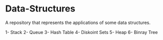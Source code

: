 # Data-Structures
A repository that represents the applications of some data structures.

1- Stack
2- Queue
3- Hash Table
4- Diskoint Sets
5- Heap
6- Binray Tree
